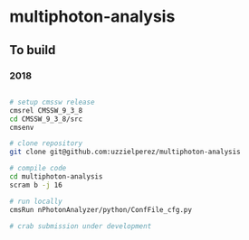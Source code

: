 # multiphoton-analysis

## To build
### 2018
```bash

# setup cmssw release
cmsrel CMSSW_9_3_8
cd CMSSW_9_3_8/src
cmsenv

# clone repository
git clone git@github.com:uzzielperez/multiphoton-analysis

# compile code
cd multiphoton-analysis
scram b -j 16

# run locally
cmsRun nPhotonAnalyzer/python/ConfFile_cfg.py

# crab submission under development

```
